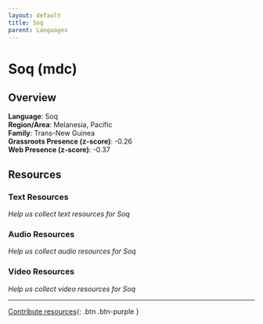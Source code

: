 ```yaml
---
layout: default
title: Soq
parent: Languages
---
```


# Soq (mdc)

## Overview

**Language**: Soq  
**Region/Area**: Melanesia, Pacific  
**Family**: Trans-New Guinea  
**Grassroots Presence (z-score)**: -0.26  
**Web Presence (z-score)**: -0.37  

## Resources

### Text Resources
*Help us collect text resources for Soq*

### Audio Resources
*Help us collect audio resources for Soq*

### Video Resources
*Help us collect video resources for Soq*

---

[Contribute resources](https://forms.office.com/e/1SfLJx3u1r){: .btn .btn-purple }
